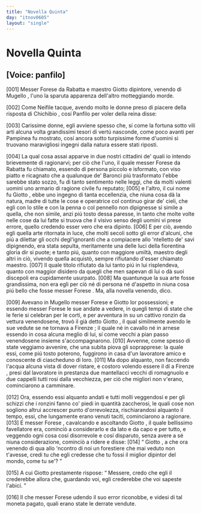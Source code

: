 ```yaml
---
title: "Novella Quinta"
day: "itnov0605"
layout: "single"
---
```

<div id="nov0605" type="novella" who="panfilo">
 <h1>
  Novella Quinta
 </h1>
 <p>
  <h2>
   [Voice: panfilo]
  </h2>
 </p>
 <argument>
  <p>
   <a name="p06050001">
    [001]
   </a>
   Messer
   <name persref="forese" type="person">
    Forese da Rabatta
   </name>
   e maestro
   <name persref="giotto" type="person">
    Giotto
   </name>
   dipintore, venendo di
   <name placeref="mugello" type="place">
    Mugello
   </name>
   , l'uno la sparuta apparenza dell'altro motteggiando morde.
  </p>
 </argument>
 <div3 type="commentary" who="author">
  <p>
   <a name="p06050002">
    [002]
   </a>
   Come
   <name persref="neifile" type="person">
    Neifile
   </name>
   tacque, avendo molto le donne preso di piacere della risposta di
   <name persref="chichibio" type="person">
    Chichibio
   </name>
   , cos&iacute;
   <name persref="panfilo" type="person">
    Panfilo
   </name>
   per voler della
   <name persref="elissa" type="person">
    reina
   </name>
   disse:
  </p>
 </div3>
 <div3 type="commentary" who="panfilo">
  <p>
   <a name="p06050003">
    [003]
   </a>
   Carissime donne, egli avviene spesso che, s&iacute; come la fortuna sotto vili arti alcuna volta grandissimi tesori di vert&uacute; nasconde, come poco avanti per
   <name persref="pampinea" type="person">
    Pampinea
   </name>
   fu mostrato, cos&iacute; ancora sotto turpissime forme d'uomini si truovano maravigliosi ingegni dalla natura essere stati riposti.
  </p>
 </div3>
 <p>
  <a name="p06050004">
   [004]
  </a>
  La qual cosa assai apparve in due nostri cittadini de' quali io intendo brievemente di ragionarvi; per ci&ograve; che l'uno, il quale messer
  <name persref="forese" type="person">
   Forese da Rabatta
  </name>
  fu chiamato, essendo di persona piccolo e isformato, con viso piatto e ricagnato che a qualunque de' Baronci pi&uacute; trasformato l'ebbe sarebbe stato sozzo, fu di tanto sentimento nelle leggi, che da molti valenti uomini uno armario di ragione civile fu reputato;
  <a name="p06050005">
   [005]
  </a>
  e l'altro, il cui nome fu
  <name persref="giotto" type="person">
   Giotto
  </name>
  , ebbe uno ingegno di tanta eccellenzia, che niuna cosa d&agrave; la natura, madre di tutte le cose e operatrice col continuo girar de' cieli, che egli con lo stile e con la penna o col pennello non dipignesse s&iacute; simile a quella, che non simile, anzi pi&uacute; tosto dessa paresse, in tanto che molte volte nelle cose da lui fatte si truova che il visivo senso degli uomini vi prese errore, quello credendo esser vero che era dipinto.
  <a name="p06050006">
   [006]
  </a>
  E per ci&ograve;, avendo egli quella arte ritornata in luce, che molti secoli sotto gli error d'alcuni, che pi&uacute; a dilettar gli occhi degl'ignoranti che a compiacere allo 'ntelletto de' savi dipignendo, era stata sepulta, meritamente una delle luci della fiorentina gloria dir si puote; e tanto pi&uacute;, quanto con maggiore umilt&agrave;, maestro degli altri in ci&ograve;, vivendo quella acquist&ograve;, sempre rifiutando d'esser chiamato maestro.
  <a name="p06050007">
   [007]
  </a>
  Il quale titolo rifiutato da lui tanto pi&uacute; in lui risplendeva, quanto con maggior disidero da quegli che men sapevan di lui o d&agrave; suoi discepoli era cupidamente usurpato.
  <a name="p06050008">
   [008]
  </a>
  Ma quantunque la sua arte fosse grandissima, non era egli per ci&ograve; n&eacute; di persona n&eacute; d'aspetto in niuna cosa pi&uacute; bello che fosse
  <name persref="forese" type="person">
   messer Forese
  </name>
  . Ma, alla novella venendo, dico.
 </p>
 <p>
  <a name="p06050009">
   [009]
  </a>
  Avevano in
  <name placeref="mugello" type="place">
   Mugello
  </name>
  <name persref="forese" type="person">
   messer Forese
  </name>
  e
  <name persref="giotto" type="person">
   Giotto
  </name>
  lor possessioni; e essendo
  <name persref="forese" type="person">
   messer Forese
  </name>
  le sue andate a vedere, in quegli tempi di state che le ferie si celebran per le corti, e per avventura in su un cattivo ronzin da vettura venendosene, trov&ograve; il gi&agrave; detto
  <name persref="giotto" type="person">
   Giotto
  </name>
  , il qual similmente avendo le sue vedute se ne tornava a
  <name placeref="firenze" type="place">
   Firenze
  </name>
  ; il quale n&eacute; in cavallo n&eacute; in arnese essendo in cosa alcuna meglio di lui, s&iacute; come vecchi a pian passo venendosene insieme s'accompagnarono.
  <a name="p06050010">
   [010]
  </a>
  Avvenne, come spesso di state veggiamo avvenire, che una subita piova gli soprapprese: la quale essi, come pi&uacute; tosto poterono, fuggirono in casa d'un lavoratore amico e conoscente di ciascheduno di loro.
  <a name="p06050011">
   [011]
  </a>
  Ma dopo alquanto, non faccendo l'acqua alcuna vista di dover ristare, e costoro volendo essere il d&iacute; a
  <name placeref="firenze" type="place">
   Firenze
  </name>
  , presi dal lavoratore in prestanza due mantellacci vecchi di romagnuolo e due cappelli tutti rosi dalla vecchiezza, per ci&ograve; che migliori non v'erano, cominciarono a camminare.
 </p>
 <p>
  <a name="p06050012">
   [012]
  </a>
  Ora, essendo essi alquanto andati e tutti molli veggendosi e per gli schizzi che i ronzini fanno co' piedi in quantit&agrave; zaccherosi, le quali cose non sogliono altrui accrescer punto d'orrevolezza, rischiarandosi alquanto il tempo, essi, che lungamente erano venuti taciti, cominciarono a ragionare.
  <a name="p06050013">
   [013]
  </a>
  E
  <name persref="forese" type="person">
   messer Forese
  </name>
  , cavalcando e ascoltando
  <name persref="giotto" type="person">
   Giotto
  </name>
  , il quale bellissimo favellatore era, cominci&ograve; a considerarlo e da lato e da capo e per tutto, e veggendo ogni cosa cos&iacute; disorrevole e cos&iacute; disparuto, senza avere a s&eacute; niuna considerazione, cominci&ograve; a ridere e disse:
  <a name="p06050014">
   [014]
  </a>
  <q direct="unspecified" who="forese">
   <name persref="giotto" type="person">
    Giotto
   </name>
   , a che ora venendo di qua allo 'ncontro di noi un forestiere che mai veduto non t'avesse, credi tu che egli credesse che tu fossi il miglior dipintor del mondo, come tu se'?
  </q>
 </p>
 <p>
  <a name="p06050015">
   [015]
  </a>
  A cui
  <name persref="giotto" type="person">
   Giotto
  </name>
  prestamente rispose:
  <q direct="unspecified" who="giotto">
   Messere, credo che egli il crederebbe allora che, guardando voi, egli crederebbe che voi sapeste l'abic&iacute;.
  </q>
 </p>
 <p>
  <a name="p06050016">
   [016]
  </a>
  Il che
  <name persref="forese" type="person">
   messer Forese
  </name>
  udendo il suo error riconobbe, e videsi di tal moneta pagato, quali erano state le derrate vendute.
 </p>
</div>